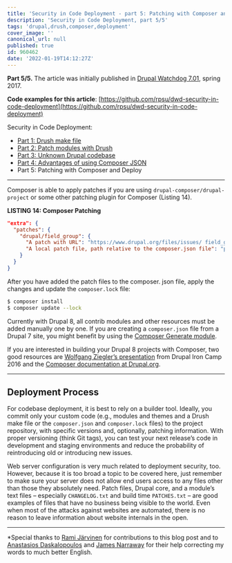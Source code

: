 ```yaml
---
title: 'Security in Code Deployment - part 5: Patching with Composer and Deploy'
description: 'Security in Code Deployment, part 5/5'
tags: 'drupal,drush,composer,deployment'
cover_image: ''
canonical_url: null
published: true
id: 960462
date: '2022-01-19T14:12:27Z'
---
```


**Part 5/5.** The article was initially published in [Drupal Watchdog 7.01](https://shop.linuxnewmedia.com/us/magazines/drupal-watchdog/eh35014.html), spring 2017.

**Code examples for this article**: [https://github.com/rpsu/dwd-security-in-code-deployment](https://github.com/rpsu/dwd-security-in-code-deployment)

Security in Code Deployment:

* [Part 1: Drush make file](https://dev.to/rpsu/security-in-code-deployment-part-1-drush-make-file-b6i)
* [Part 2: Patch modules with Drush](https://dev.to/rpsu/security-in-code-deployment-part-2-patch-modules-with-drush-4g6a)
* [Part 3: Unknown Drupal codebase](https://dev.to/rpsu/security-in-code-deployment-part-3-unknown-drupal-codebase-2f3)
* [Part 4: Advantages of using Composer JSON](https://dev.to/rpsu/security-in-code-deployment-part-4-advantages-of-using-composer-json-ijm)
* Part 5: Patching with Composer and Deploy



---

Composer is able to apply patches if you are using `drupal-composer/drupal-project` or some other patching plugin for Composer (Listing 14).

**LISTING 14: Composer Patching**

```json
"extra": {
  "patches": {
    "drupal/field_group": {
      "A patch with URL": "https://www.drupal.org/files/issues/ field_group-empty_group_nonnumeric_index-2761159-2-D8.patch", 
      "A local patch file, path relative to the composer.json file": "patches/field_group-fix_it.patch"
    }
  }
}
```
After you have added the patch files to the composer. json file, apply the changes and update the `composer.lock` file:

```bash
$ composer install
$ composer update --lock
```

Currently with Drupal 8, all contrib modules and other resources must be added manually one by one. If you are creating a `composer.json` file from a Drupal 7 site, you might benefit by using the [Composer Generate module](https://www.drupal.org/project/composer_generate).

If you are interested in building your Drupal 8 projects with Composer, two good resources are [Wolfgang Ziegler’s presentation](http://www.slideshare.net/nuppla/efficient-development-workflows-with-composer) from Drupal Iron Camp 2016 and the [Composer documentation at Drupal.org](https://www.drupal.org/docs/develop/using-composer).

---

## Deployment Process

For codebase deployment, it is best to rely on a builder tool. Ideally, you commit only your custom code (e.g., modules and themes and a Drush make file or the `composer.json` and `composer.lock` files) to the project repository, with specific versions and, optionally, patching information. With proper versioning (think Git tags), you can test your next release’s code in development and staging environments and reduce the probability of reintroducing old or introducing new issues.

Web server configuration is very much related to deployment security, too. However, because it is too broad a topic to be covered here, just remember to make sure your server does not allow end users access to any files other than those they absolutely need. Patch files, Drupal core, and a module’s text files – especially `CHANGELOG.txt` and build time `PATCHES.txt` – are good examples of files that have no business being visible to the world. Even when most of the attacks against websites are automated, there is no reason to leave information about website internals in the open.

--- 

*Special thanks to [Rami Järvinen](https://www.exove.com/author/rami-jarvinen/) for contributions to this blog post and to [Anastasios Daskalopoulos](https://www.exove.com/author/anastasios-daskalopoulos/) and [James Narraway](https://www.exove.com/author/james-narraway/) for their help correcting my words to much better English.
